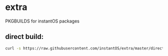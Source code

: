 # extra

PKGBUILDS for instantOS packages

## direct build: 
```sh
curl -s https://raw.githubusercontent.com/instantOS/extra/master/directbuild.sh | bash
```